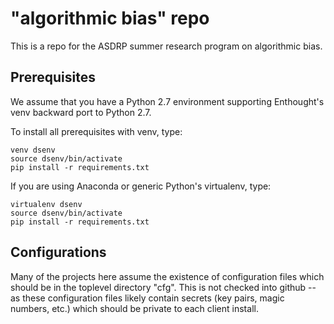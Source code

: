 # "algorithmic bias" repo

This is a repo for the ASDRP summer research program on algorithmic bias.

## Prerequisites
We assume that you have a Python 2.7 environment supporting Enthought's
venv backward port to Python 2.7.

To install all prerequisites with venv, type:

```
venv dsenv
source dsenv/bin/activate
pip install -r requirements.txt
```

If you are using Anaconda or generic Python's virtualenv, type:

```
virtualenv dsenv
source dsenv/bin/activate
pip install -r requirements.txt
```


## Configurations
Many of the projects here assume the existence of configuration files
which should be in the toplevel directory "cfg".  This is not checked
into github -- as these configuration files likely contain secrets
(key pairs, magic numbers, etc.) which should be private to each
client install.
